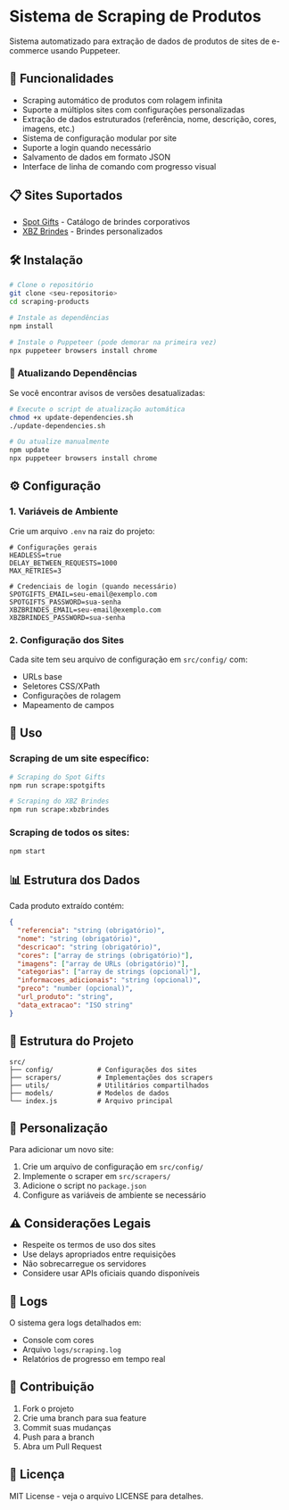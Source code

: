 # Sistema de Scraping de Produtos

Sistema automatizado para extração de dados de produtos de sites de e-commerce usando Puppeteer.

## 🚀 Funcionalidades

- Scraping automático de produtos com rolagem infinita
- Suporte a múltiplos sites com configurações personalizadas
- Extração de dados estruturados (referência, nome, descrição, cores, imagens, etc.)
- Sistema de configuração modular por site
- Suporte a login quando necessário
- Salvamento de dados em formato JSON
- Interface de linha de comando com progresso visual

## 📋 Sites Suportados

- [Spot Gifts](https://www.spotgifts.com.br/pt/catalogo/) - Catálogo de brindes corporativos
- [XBZ Brindes](https://www.xbzbrindes.com.br/) - Brindes personalizados

## 🛠️ Instalação

```bash
# Clone o repositório
git clone <seu-repositorio>
cd scraping-products

# Instale as dependências
npm install

# Instale o Puppeteer (pode demorar na primeira vez)
npx puppeteer browsers install chrome
```

### 🔄 Atualizando Dependências

Se você encontrar avisos de versões desatualizadas:

```bash
# Execute o script de atualização automática
chmod +x update-dependencies.sh
./update-dependencies.sh

# Ou atualize manualmente
npm update
npx puppeteer browsers install chrome
```

## ⚙️ Configuração

### 1. Variáveis de Ambiente

Crie um arquivo `.env` na raiz do projeto:

```env
# Configurações gerais
HEADLESS=true
DELAY_BETWEEN_REQUESTS=1000
MAX_RETRIES=3

# Credenciais de login (quando necessário)
SPOTGIFTS_EMAIL=seu-email@exemplo.com
SPOTGIFTS_PASSWORD=sua-senha
XBZBRINDES_EMAIL=seu-email@exemplo.com
XBZBRINDES_PASSWORD=sua-senha
```

### 2. Configuração dos Sites

Cada site tem seu arquivo de configuração em `src/config/` com:
- URLs base
- Seletores CSS/XPath
- Configurações de rolagem
- Mapeamento de campos

## 🚀 Uso

### Scraping de um site específico:

```bash
# Scraping do Spot Gifts
npm run scrape:spotgifts

# Scraping do XBZ Brindes
npm run scrape:xbzbrindes
```

### Scraping de todos os sites:

```bash
npm start
```

## 📊 Estrutura dos Dados

Cada produto extraído contém:

```json
{
  "referencia": "string (obrigatório)",
  "nome": "string (obrigatório)",
  "descricao": "string (obrigatório)",
  "cores": ["array de strings (obrigatório)"],
  "imagens": ["array de URLs (obrigatório)"],
  "categorias": ["array de strings (opcional)"],
  "informacoes_adicionais": "string (opcional)",
  "preco": "number (opcional)",
  "url_produto": "string",
  "data_extracao": "ISO string"
}
```

## 📁 Estrutura do Projeto

```
src/
├── config/           # Configurações dos sites
├── scrapers/         # Implementações dos scrapers
├── utils/            # Utilitários compartilhados
├── models/           # Modelos de dados
└── index.js          # Arquivo principal
```

## 🔧 Personalização

Para adicionar um novo site:

1. Crie um arquivo de configuração em `src/config/`
2. Implemente o scraper em `src/scrapers/`
3. Adicione o script no `package.json`
4. Configure as variáveis de ambiente se necessário

## ⚠️ Considerações Legais

- Respeite os termos de uso dos sites
- Use delays apropriados entre requisições
- Não sobrecarregue os servidores
- Considere usar APIs oficiais quando disponíveis

## 📝 Logs

O sistema gera logs detalhados em:
- Console com cores
- Arquivo `logs/scraping.log`
- Relatórios de progresso em tempo real

## 🤝 Contribuição

1. Fork o projeto
2. Crie uma branch para sua feature
3. Commit suas mudanças
4. Push para a branch
5. Abra um Pull Request

## 📄 Licença

MIT License - veja o arquivo LICENSE para detalhes.
